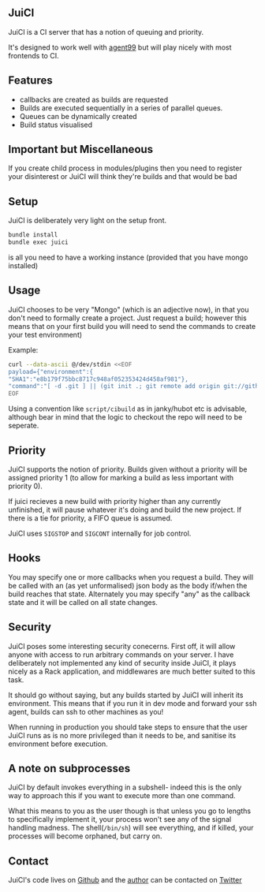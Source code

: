 ## JuiCI

JuiCI is a CI server that has a notion of queuing and priority.

It's designed to work well with [agent99](https://github.com/99designs/agent99) but will play nicely with most frontends to CI.

## Features

* callbacks are created as builds are requested
* Builds are executed sequentially in a series of parallel queues.
* Queues can be dynamically created
* Build status visualised

## Important but Miscellaneous

If you create child process in modules/plugins then you need to register your
disinterest or JuiCI will think they're builds and that would be bad

## Setup

JuiCI is deliberately very light on the setup front.

```bash
bundle install
bundle exec juici
```

is all you need to have a working instance (provided that you have mongo installed)

## Usage

JuiCI chooses to be very "Mongo" (which is an adjective now), in that you don't
need to formally create a project. Just request a build; however this means
that on your first build you will need to send the commands to create your test
environment)

Example:

```bash
curl --data-ascii @/dev/stdin <<EOF
payload={"environment":{
"SHA1":"e8b179f75bbc8717c948af052353424d458af981"},
"command":"[ -d .git ] || (git init .; git remote add origin git://github.com/richo/twat.git); git fetch; git checkout $SHA1; bundle install; bundle exec rake spec"
EOF
```

Using a convention like `script/cibuild` as in janky/hubot etc is advisable,
although bear in mind that the logic to checkout the repo will need to be
seperate.

## Priority

JuiCI supports the notion of priority. Builds given without a priority will be
assigned priority 1 (to allow for marking a build as less important with
priority 0).

If juici recieves a new build with priority higher than any currently
unfinished, it will pause whatever it's doing and build the new project. If
there is a tie for priority, a FIFO queue is assumed.

JuiCI uses `SIGSTOP` and `SIGCONT` internally for job control.

## Hooks

You may specify one or more callbacks when you request a build. They will be
called with an (as yet unformalised) json body as the body if/when the build
reaches that state. Alternately you may specify "any" as the callback state and
it will be called on all state changes.

## Security

JuiCI poses some interesting security conecerns. First off, it will allow
anyone with access to run arbitrary commands on your server. I have
deliberately not implemented any kind of security inside JuiCI, it plays nicely
as a Rack application, and middlewares are much better suited to this task.

It should go without saying, but any builds started by JuiCI will inherit its
environment. This means that if you run it in dev mode and forward your ssh
agent, builds can ssh to other machines as you!

When running in production you should take steps to ensure that the user JuiCI
runs as is no more privileged than it needs to be, and sanitise its
environment before execution.

## A note on subprocesses

JuiCI by default invokes everything in a subshell- indeed this is the only way
to approach this if you want to execute more than one command.

What this means to you as the user though is that unless you go to lengths to
specifically implement it, your process won't see any of the signal handling
madness. The shell(`/bin/sh`) will see everything, and if killed, your
processes will become orphaned, but carry on.

## Contact

JuiCI's code lives on [Github](https://github.com/richo/juici)
and the [author](mailto:richo@psych0tik.net) can be contacted on
 [Twitter](https://twitter.com/rich0H)
